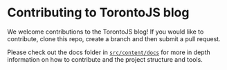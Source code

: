 # Contributing to TorontoJS blog

We welcome contributions to the TorontoJS blog! If you would like to contribute, clone this repo, create a branch and then submit a pull request.

Please check out the docs folder in [`src/content/docs`](src/content/docs) for more in depth information on how to contribute and the project structure and tools.
